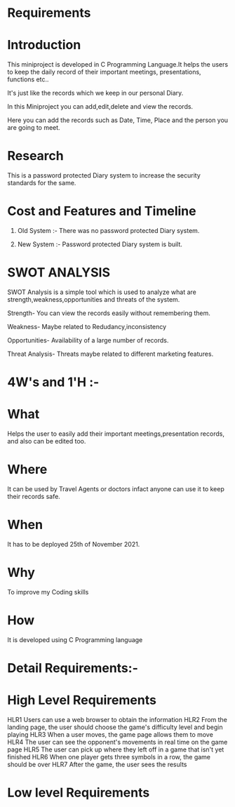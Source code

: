 # Requirements

# Introduction 
This miniproject is developed in C Programming Language.It helps the users to keep the daily record of their important meetings, presentations, functions etc..

It's just like the records which we keep in our personal Diary.

In this Miniproject you can add,edit,delete and view the records.

Here you can add the records such as Date, Time, Place and the person you are going to meet.

# Research
This is a password protected Diary system to increase the security standards for the same.

# Cost and Features and Timeline

1. Old System :- There was no password protected Diary system.

2. New System :- Password protected Diary system is built.




# SWOT ANALYSIS
SWOT Analysis is a simple tool which is used to analyze what are strength,weakness,opportunities and threats of the system.
   
Strength- You can view the records easily without remembering them.

Weakness- Maybe related to Redudancy,inconsistency

Opportunities- Availability of a large number of records.

Threat Analysis- Threats maybe related to different marketing features.

# 4W's and 1'H :-
# What

Helps the user to easily add their important meetings,presentation records, and also can be edited too.

# Where

It can be used by Travel Agents or doctors infact anyone can use it to keep their records safe.

# When

It has to be deployed 25th of November 2021.

# Why

To improve my Coding skills 

# How
It is developed using C Programming language

# Detail Requirements:-

# High Level Requirements

HLR1	Users can use a web browser to obtain the information
HLR2	From the landing page, the user should choose the game's difficulty level and begin playing
HLR3	When a user moves, the game page allows them to move
HLR4	The user can see the opponent's movements in real time on the game page
HLR5	The user can pick up where they left off in a game that isn't yet finished
HLR6	When one player gets three symbols in a row, the game should be over
HLR7	After the game, the user sees the results



# Low level Requirements


